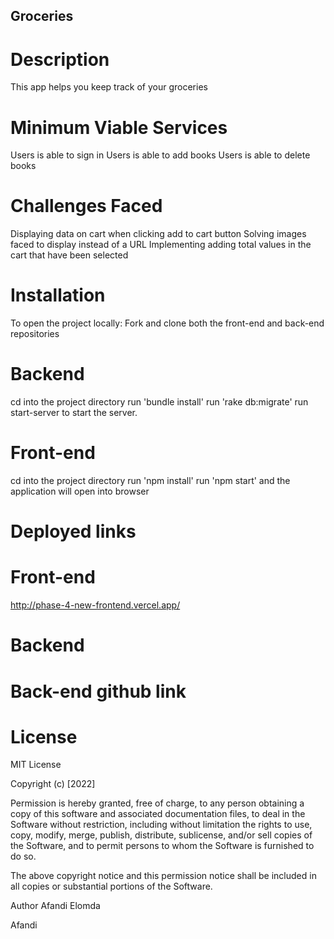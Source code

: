 ## Groceries
# Description
This app helps you keep track of your groceries

# Minimum Viable Services
Users is able to sign in
Users is able to add books
Users is able to delete books

# Challenges Faced
 Displaying data on cart when clicking add to cart button 
 Solving images faced to display instead of a URL
 Implementing adding total values in the cart that have been selected

# Installation
To open the project locally: Fork and clone both the front-end and back-end repositories

# Backend
cd into the project directory run 'bundle install' run 'rake db:migrate' run start-server to start the server.

# Front-end
cd into the project directory run 'npm install' run 'npm start' and the application will open into browser

# Deployed links
# Front-end
http://phase-4-new-frontend.vercel.app/

# Backend


# Back-end github link

# License

MIT License

Copyright (c) [2022]

Permission is hereby granted, free of charge, to any person obtaining a copy of this software and associated documentation files, to deal in the Software without restriction, including without limitation the rights to use, copy, modify, merge, publish, distribute, sublicense, and/or sell copies of the Software, and to permit persons to whom the Software is furnished to do so.

The above copyright notice and this permission notice shall be included in all copies or substantial portions of the Software.

Author Afandi Elomda



Afandi
